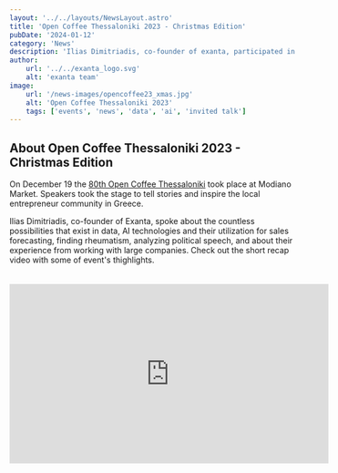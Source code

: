 ```yaml
---
layout: '../../layouts/NewsLayout.astro'
title: 'Open Coffee Thessaloniki 2023 - Christmas Edition'
pubDate: '2024-01-12'
category: 'News'
description: 'Ilias Dimitriadis, co-founder of exanta, participated in Open Coffee Thessaloniki 2023 - Christmas Edition and talked about data, AI technologies and company`s experience from the field...'
author:
    url: '../../exanta_logo.svg'
    alt: 'exanta team'
image:
    url: '/news-images/opencoffee23_xmas.jpg'
    alt: 'Open Coffee Thessaloniki 2023'
    tags: ['events', 'news', 'data', 'ai', 'invited talk']
---
```

## About Open Coffee Thessaloniki 2023 - Christmas Edition
On December 19 the [80th Open Coffee Thessaloniki](https://opencoffee.gr/2023/12/08/open-coffee-thessaloniki-80/) took place at Modiano Market. Speakers took the stage to tell stories and inspire the local entrepreneur community in Greece.

Ilias Dimitriadis, co-founder of Exanta, spoke about the countless possibilities that exist in data, AI technologies and their utilization for sales forecasting, finding rheumatism, analyzing political speech, and about their experience from working with large companies. Check out the short recap video with some of event's thighlights.


<iframe width="560" height="315" style="margin: auto; padding-top: 20px; padding-bottom: 20px" src="https://www.youtube.com/embed/NS8Njz_c5Zs?si=wkAP3DxOJ8SgS86W" title="YouTube video player" frameborder="0" allow="accelerometer; autoplay; clipboard-write; encrypted-media; gyroscope; picture-in-picture; web-share" allowfullscreen></iframe>
